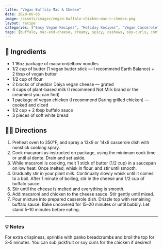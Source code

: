 ```yaml
---
title: "Vegan Buffalo Mac & Cheese"
date: 2020-06-05
image: /assets/images/vegan-buffalo-chicken-mac-n-cheese.png
layout: recipe
categories: ["Easy Vegan Recipes", "Holiday Recipes", "Vegan Casserole", "Vegan Entrees", "Vegan Sides"]
tags: [buffalo, mac-and-cheese, creamy, spicy, cashews, soy-curls, comfort-food, main-dish, plant-based, family-friendly]
---
```


## 🧾 Ingredients

- 1 16oz package of macaroni/elbow noodles  
- 1/2 cup of butter (1 vegan butter stick — I recommend Earth Balance) + 2 tbsp of vegan butter  
- 1/2 cup of flour  
- 2 blocks of cheddar Daiya vegan cheese — grated  
- 4 cups of plant-based milk (I recommend Not Milk brand or the creamiest you can find)  
- 1 package of vegan chicken (I recommend Daring grilled chicken) — cooked and diced  
- 1/2 cup + 2 tbsp buffalo sauce  
- 3 pieces of soft white bread  

## 👩‍🍳 Directions

1. Preheat oven to 350°F, and spray a 13x9 or 14x9 casserole dish with nonstick cooking spray.  
2. Cook macaroni as instructed on package, using the minimum cook time or until al dente. Drain and set aside.  
3. While macaroni is cooking, melt 1 stick of butter (1/2 cup) in a saucepan on low heat. Once melted, whisk in flour, and stir until smooth.  
4. Gradually stir in your plant milk. Continually slowly whisk until it comes to a boil. After 1 minute of boiling, stir in the cheese and 1/2 cup of buffalo sauce.  
5. Stir until the cheese is melted and everything is smooth.  
6. Add macaroni and chicken to the cheese sauce. Stir gently until mixed.  
7. Pour mixture into prepared casserole dish. Drizzle top with remaining buffalo sauce. Bake uncovered for 15–20 minutes or until bubbly. Let stand 5–10 minutes before eating.  


---

### 💡 Notes

For extra crispiness, sprinkle with panko breadcrumbs and broil the top for 3–5 minutes. You can sub jackfruit or soy curls for the chicken if desired!
